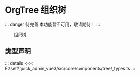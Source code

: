 # OrgTree 组织树  <Badge class="title-badge" type="danger" text="wait" />

::: danger 待完善
本功能暂不可用，敬请期待！
:::

&emsp;&emsp;组织树


## 类型声明

::: details
<<< E:\self\quick_admin_vue3/src/core/components/tree/_types.ts
:::  
